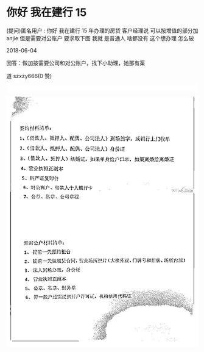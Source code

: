 # 你好 我在建行 15

(提问)匿名用户 : 你好 我在建行 15 年办理的房贷 客户经理说 可以按增值的部分加 anjie 但是需要对公账户 要求取下图 我就 是普通人 啥都没有 这个想办理 怎么破

2018-06-04

回答：做加按需要公司和对公账户，找下小助理，她那有渠

道 szxzy666(0 赞)

![image](img/Image_138.png)

![image](img/Image_139.png)